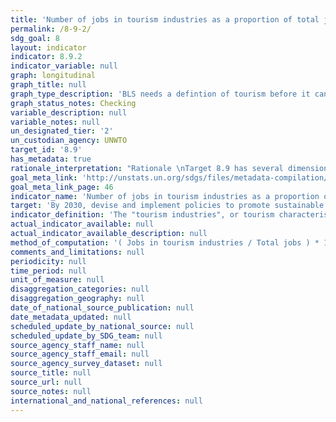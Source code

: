 ```yaml
---
title: 'Number of jobs in tourism industries as a proportion of total jobs and growth rate of jobs, by sex'
permalink: /8-9-2/
sdg_goal: 8
layout: indicator
indicator: 8.9.2
indicator_variable: null
graph: longitudinal
graph_title: null
graph_type_description: 'BLS needs a defintion of tourism before it can report'
graph_status_notes: Checking
variable_description: null
variable_notes: null
un_designated_tier: '2'
un_custodian_agency: UNWTO
target_id: '8.9'
has_metadata: true
rationale_interpretation: "Rationale \nTarget 8.9 has several dimensions but the essence of the target seems to be on promoting sustainable tourism [that ...]. It is recognized that the suggested indicator does not cater to all dimensions of the target, but finding one indicator that would do so seems unviable, certainly over the short-medium term. \nThere is the added challenge that the concept \"sustainable tourism\" is mainly a policy construct and not defined nor part of an established or internationally conceptual/statistical framework at this point. Even though UNWTO together with a number of countries, UNSD and OECD, and counting on the support of the UNCEEA are putting put in motion an initiative towards developing the measurement of the relationship between tourism and sustainability, notably through linking SEEA and TSA, it seems that the production of internationally comparable data on (something that could approximate for) \"sustainable tourism\" in a significant number of countries still has some years to go. \nFor the meantime, the suggested indicator (in its two parts, on tourism related GDP and jobs) seems to be a sensible approximation because (a) it is a good conceptual fit to some key dimensions of the target (b) it stems from a systems approach and is based on sound internationally agreed methodology, and (c) there is a significant number of countries already producing data for this indicator. In addition, the suggested indicator (tourism related GDP and jobs) is in line with Goal 8's general focus on economic growth and employment. \nFinally, the TDGDP/GDP part of this indicator can complement Target 14.7's indicator: \"Fisheries as a % of GDP\" in order to cater to tourism dimension of this target. \n\n Interpretation \n Target 8.9 has several dimensions; this caters to the dimension: tourism that creates jobs. It could also give an indication on how successful the \"promotion\" of tourism as job creator is being: promote [...] tourism that creates jobs."
goal_meta_link: 'http://unstats.un.org/sdgs/files/metadata-compilation/Metadata-Goal-8.pdf'
goal_meta_link_page: 46
indicator_name: 'Number of jobs in tourism industries as a proportion of total jobs and growth rate of jobs, by sex'
target: 'By 2030, devise and implement policies to promote sustainable tourism that creates jobs and promotes local culture and products.'
indicator_definition: 'The "tourism industries", or tourism characteristic industries, comprise all establishments for which the principal activity is a tourism characteristic activity, i.e. the activities that typically produce tourism characteristic products (IRTS 2008 paras. 5.10-5.11). For international comparability purposes these are (according to ISIC Rev. 4 categories): accommodation for visitors (5510, 5520, 5590, 6810 and 6820), food and beverage serving activities (5610, 5629 and 5630), railway passenger transport (4911), road passenger transport (4922), water passenger transport (5011 and 5021), air passenger transport (5110), transport equipment rental (7710), travel agencies and other reservation service activities (7911, 7912 and 7990), cultural activities (9000, 9102, 9103), and sport and recreational activities (7721, 9200, 9311, 9319, 9321 and 9329). Regarding jobs, the agreement between an employee and the employer defines a job and each self-employed person has a job. The number of jobs in the economy thus exceeds the number of persons employed to the extent that some employees have more than one job (SNA 2008 para. 19.30 in IRTS 2008 Compilation Guide para. 7.6). Consequently, the number of jobs (demand side) and the number of persons employed (supply side) are dissimilar categories and therefore usually do not match. In this respect, it should be noted that employment in the tourism industries refers to all the jobs (in all occupations) in both tourism-characteristic activities and non-tourism-characteristic activities in all establishments in tourism industries19. The indicator shows the relative importance of jobs in the tourism industries as a share of the economy''s total jobs.'
actual_indicator_available: null
actual_indicator_available_description: null
method_of_computation: '( Jobs in tourism industries / Total jobs ) * 100'
comments_and_limitations: null
periodicity: null
time_period: null
unit_of_measure: null
disaggregation_categories: null
disaggregation_geography: null
date_of_national_source_publication: null
date_metadata_updated: null
scheduled_update_by_national_source: null
scheduled_update_by_SDG_team: null
source_agency_staff_name: null
source_agency_staff_email: null
source_agency_survey_dataset: null
source_title: null
source_url: null
source_notes: null
international_and_national_references: null
---
```

